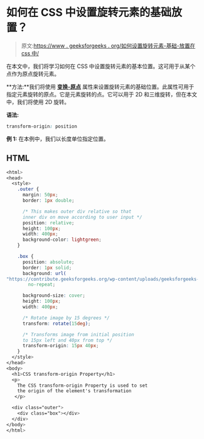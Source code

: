 # 如何在 CSS 中设置旋转元素的基础放置？

> 原文:[https://www . geeksforgeeks . org/如何设置旋转元素-基础-放置在 css 中/](https://www.geeksforgeeks.org/how-to-set-a-rotated-elements-base-placement-in-css/)

在本文中，我们将学习如何在 CSS 中设置旋转元素的基本位置。这可用于从某个点作为原点旋转元素。

**方法:**我们将使用 **[变换-原点](https://www.geeksforgeeks.org/css-transform-origin-property/)** 属性来设置旋转元素的基础位置。此属性可用于指定元素旋转的原点。它是元素旋转的点。它可以用于 2D 和三维旋转，但在本文中，我们将使用 2D 旋转。

**语法:**

```css
transform-origin: position
```

**例 1:** 在本例中，我们以长度单位指定位置。

## HTML

```css
<html>
<head>
  <style>
    .outer {
      margin: 50px;
      border: 1px double;

      /* This makes outer div relative so that 
      inner div on move according to user input */
      position: relative;
      height: 100px;
      width: 400px;
      background-color: lightgreen;
    }

    .box {
      position: absolute;
      border: 1px solid;
      background: url(
"https://contribute.geeksforgeeks.org/wp-content/uploads/geeksforgeeks-logo.png")
        no-repeat;

      background-size: cover;
      height: 100px;
      width: 400px;

      /* Rotate image by 15 degrees */
      transform: rotate(15deg);

      /* Transforms image from initial position
      to 15px left and 40px from top */
      transform-origin: 15px 40px;
    }
  </style>
</head>
<body>
  <h1>CSS transform-origin Property</h1>
  <p>
    The CSS transform-origin Property is used to set
    the origin of the element's transformation
   </p>

  <div class="outer">
    <div class="box"></div>
  </div>
</body>
</html>
```